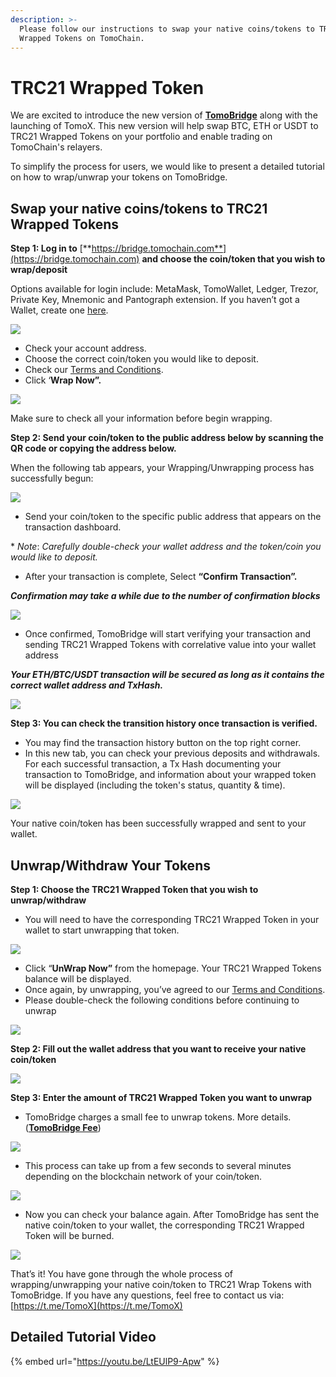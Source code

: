 ```yaml
---
description: >-
  Please follow our instructions to swap your native coins/tokens to TRC21
  Wrapped Tokens on TomoChain.
---
```


# TRC21 Wrapped Token

We are excited to introduce the new version of [**TomoBridge**](https://bridge.tomochain.com/) along with the launching of TomoX. This new version will help swap BTC, ETH or USDT to TRC21 Wrapped Tokens on your portfolio and enable trading on TomoChain's relayers.

To simplify the process for users, we would like to present a detailed tutorial on how to wrap/unwrap your tokens on TomoBridge.

## Swap your native coins/tokens to TRC21 Wrapped Tokens <a id="fda7"></a>

**Step 1: Log in to** [**https://bridge.tomochain.com**](https://bridge.tomochain.com) **and choose the coin/token that you wish to wrap/deposit**

Options available for login include: MetaMask, TomoWallet, Ledger, Trezor, Private Key, Mnemonic and Pantograph extension. If you haven’t got a Wallet, create one [here](https://wallet.tomochain.com/#/login).

![](../../.gitbook/assets/image%20%2877%29.png)

* Check your account address.
* Choose the correct coin/token you would like to deposit.
* Check our [Terms and Conditions](https://docs.tomochain.com/legal/terms-of-use).
* Click ‘**Wrap Now”.**

![](../../.gitbook/assets/image%20%2878%29.png)

Make sure to check all your information before begin wrapping.

**Step 2: Send your coin/token to the public address below by scanning the QR code or copying the address below.**

When the following tab appears, your Wrapping/Unwrapping process has successfully begun:

![](../../.gitbook/assets/image%20%2885%29.png)

* Send your coin/token to the specific public address that appears on the transaction dashboard.

\* _Note_: _Carefully double-check your wallet address and the token/coin you would like to deposit._

* After your transaction is complete, Select **“Confirm Transaction”.**

_**Confirmation may take a while due to the number of confirmation blocks**_

![](../../.gitbook/assets/image%20%2876%29.png)

* Once confirmed, TomoBridge will start verifying your transaction and sending TRC21 Wrapped Tokens with correlative value into your wallet address

_**Your ETH/BTC/USDT transaction will be secured as long as it contains the correct wallet address and TxHash.**_

![](../../.gitbook/assets/image%20%2887%29.png)

**Step 3: You can check the transition history once transaction is verified.**

* You may find the transaction history button on the top right corner.
* In this new tab, you can check your previous deposits and withdrawals. For each successful transaction, a Tx Hash documenting your transaction to TomoBridge, and information about your wrapped token will be displayed \(including the token's status, quantity & time\).

![](../../.gitbook/assets/image%20%2879%29.png)

Your native coin/token has been successfully wrapped and sent to your wallet.

## Unwrap/Withdraw Your Tokens <a id="3bef"></a>

**Step 1: Choose the TRC21 Wrapped Token that you wish to unwrap/withdraw**

* You will need to have the corresponding TRC21 Wrapped Token in your wallet to start unwrapping that token.

![](../../.gitbook/assets/image%20%2884%29.png)

* Click “**UnWrap Now”** from the homepage. Your TRC21 Wrapped Tokens balance will be displayed.
* Once again, by unwrapping, you’ve agreed to our [Terms and Conditions](https://docs.tomochain.com/legal/terms-of-use).
* Please double-check the following conditions before continuing to unwrap

![](../../.gitbook/assets/image%20%2886%29.png)

**Step 2: Fill out the wallet address that you want to receive your native coin/token**

![](../../.gitbook/assets/image%20%2880%29.png)

**Step 3: Enter the amount of TRC21 Wrapped Token you want to unwrap**

* TomoBridge charges a small fee to unwrap tokens. More details. \([**TomoBridge Fee**](https://docs.tomochain.com/tomobridge/fee-structure)\)

![](../../.gitbook/assets/image%20%2883%29.png)

* This process can take up from a few seconds to several minutes depending on the blockchain network of your coin/token.

![](../../.gitbook/assets/image%20%2888%29.png)

* Now you can check your balance again. After TomoBridge has sent the native coin/token to your wallet, the corresponding TRC21 Wrapped Token will be burned.

![](../../.gitbook/assets/image%20%2882%29.png)

That’s it! You have gone through the whole process of wrapping/unwrapping your native coin/token to TRC21 Wrap Tokens with TomoBridge. If you have any questions, feel free to contact us via: [https://t.me/TomoX](https://t.me/TomoX)

## Detailed Tutorial Video <a id="4424"></a>

{% embed url="https://youtu.be/LtEUlP9-Apw" %}



